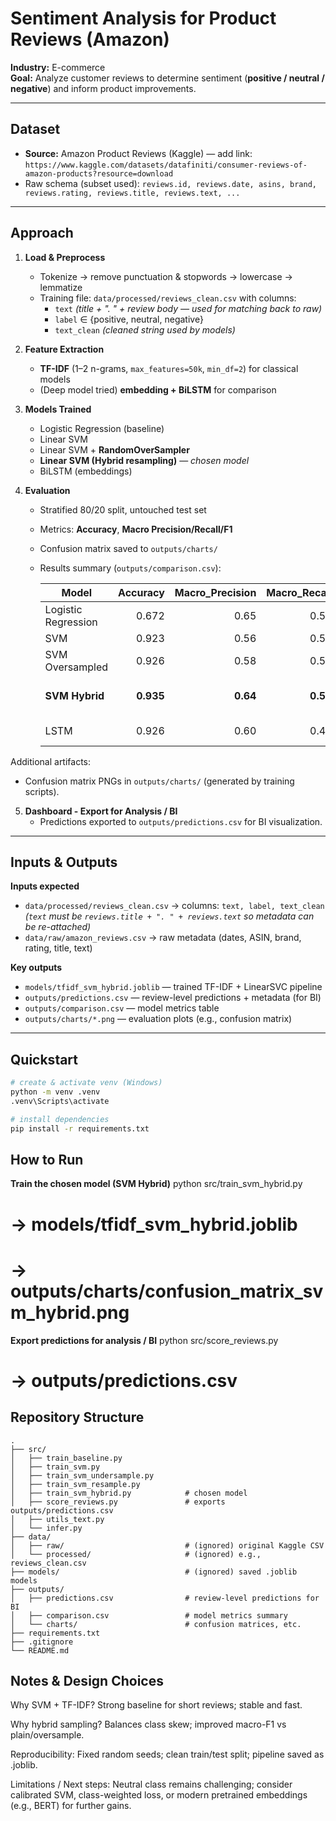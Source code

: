 # Sentiment Analysis for Product Reviews (Amazon)

**Industry:** E-commerce  
**Goal:** Analyze customer reviews to determine sentiment (**positive / neutral / negative**) and inform product improvements.

---

## Dataset
- **Source:** Amazon Product Reviews (Kaggle) — add link: `https://www.kaggle.com/datasets/datafiniti/consumer-reviews-of-amazon-products?resource=download`
- Raw schema (subset used): `reviews.id, reviews.date, asins, brand, reviews.rating, reviews.title, reviews.text, ...`

---

## Approach

1. **Load & Preprocess**
   - Tokenize → remove punctuation & stopwords → lowercase → lemmatize
   - Training file: `data/processed/reviews_clean.csv` with columns:
     - `text` *(title + ". " + review body — used for matching back to raw)* 
     - `label` ∈ {positive, neutral, negative}  
     - `text_clean` *(cleaned string used by models)*

2. **Feature Extraction**
   - **TF-IDF** (1–2 n-grams, `max_features=50k`, `min_df=2`) for classical models
   - (Deep model tried) **embedding + BiLSTM** for comparison

3. **Models Trained**
   - Logistic Regression (baseline)
   - Linear SVM
   - Linear SVM + **RandomOverSampler**
   - **Linear SVM (Hybrid resampling)** — *chosen model*
   - BiLSTM (embeddings)

4. **Evaluation**
   - Stratified 80/20 split, untouched test set
   - Metrics: **Accuracy**, **Macro Precision/Recall/F1**
   - Confusion matrix saved to `outputs/charts/`
   - Results summary (`outputs/comparison.csv`):

     | Model            | Accuracy | Macro_Precision | Macro_Recall | Macro_F1 | Notes                          |
     |------------------|---------:|----------------:|-------------:|---------:|--------------------------------|
     | Logistic Regression | 0.672 | 0.65 | 0.51 | 0.36 | Baseline TF-IDF + LogReg |
     | SVM              | 0.923 | 0.56 | 0.53 | 0.54 | Linear SVM |
     | SVM Oversampled  | 0.926 | 0.58 | 0.55 | 0.56 | RandomOverSampler |
     | **SVM Hybrid**   | **0.935** | **0.64** | **0.55** | **0.58** | **SMOTE + undersampling (chosen)** |
     | LSTM             | 0.926 | 0.60 | 0.48 | 0.52 | BiLSTM with embeddings |

Additional artifacts:
- Confusion matrix PNGs in `outputs/charts/` (generated by training scripts).

5. **Dashboard - Export for Analysis / BI**
   - Predictions exported to `outputs/predictions.csv` for BI visualization.

---

## Inputs & Outputs

**Inputs expected**
- `data/processed/reviews_clean.csv` → columns: `text, label, text_clean`  
  *(`text` must be `reviews.title + ". " + reviews.text` so metadata can be re-attached)*
- `data/raw/amazon_reviews.csv` → raw metadata (dates, ASIN, brand, rating, title, text)

**Key outputs**
- `models/tfidf_svm_hybrid.joblib` — trained TF-IDF + LinearSVC pipeline  
- `outputs/predictions.csv` — review-level predictions + metadata (for BI)  
- `outputs/comparison.csv` — model metrics table  
- `outputs/charts/*.png` — evaluation plots (e.g., confusion matrix)

---

## Quickstart

```bash
# create & activate venv (Windows)
python -m venv .venv
.venv\Scripts\activate

# install dependencies
pip install -r requirements.txt
```

## How to Run
**Train the chosen model (SVM Hybrid)**
python src/train_svm_hybrid.py
# -> models/tfidf_svm_hybrid.joblib
# -> outputs/charts/confusion_matrix_svm_hybrid.png

**Export predictions for analysis / BI**
python src/score_reviews.py
# -> outputs/predictions.csv

## Repository Structure

```
.
├── src/
│   ├── train_baseline.py
│   ├── train_svm.py
│   ├── train_svm_undersample.py
│   ├── train_svm_resample.py
│   ├── train_svm_hybrid.py            # chosen model
│   ├── score_reviews.py               # exports outputs/predictions.csv
│   ├── utils_text.py
│   └── infer.py
├── data/
│   ├── raw/                           # (ignored) original Kaggle CSV
│   └── processed/                     # (ignored) e.g., reviews_clean.csv
├── models/                            # (ignored) saved .joblib models
├── outputs/
│   ├── predictions.csv                # review-level predictions for BI
│   ├── comparison.csv                 # model metrics summary
│   └── charts/                        # confusion matrices, etc.
├── requirements.txt
├── .gitignore
└── README.md
```

## Notes & Design Choices

Why SVM + TF-IDF? Strong baseline for short reviews; stable and fast.

Why hybrid sampling? Balances class skew; improved macro-F1 vs plain/oversample.

Reproducibility: Fixed random seeds; clean train/test split; pipeline saved as .joblib.

Limitations / Next steps: Neutral class remains challenging; consider calibrated SVM, class-weighted loss, or modern pretrained embeddings (e.g., BERT) for further gains.


